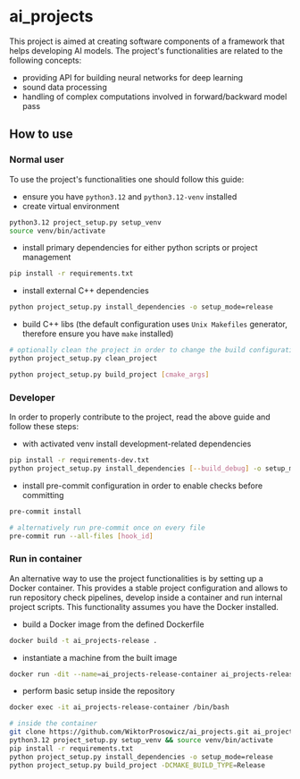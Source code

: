 # ai_projects

This project is aimed at creating software components of a framework that helps developing AI models. The project's functionalities are related to the following concepts:

- providing API for building neural networks for deep learning
- sound data processing
- handling of complex computations involved in forward/backward model pass

## How to use

### Normal user

To use the project's functionalities one should follow this guide:

- ensure you have `python3.12` and `python3.12-venv` installed
- create virtual environment

```bash
python3.12 project_setup.py setup_venv
source venv/bin/activate
```

- install primary dependencies for either python scripts or project management

```bash
pip install -r requirements.txt
```

- install external C++ dependencies

```bash
python project_setup.py install_dependencies -o setup_mode=release
```

- build C++ libs (the default configuration uses `Unix Makefiles` generator, therefore ensure you have `make` installed)

```bash
# optionally clean the project in order to change the build configuration
python project_setup.py clean_project

python project_setup.py build_project [cmake_args]
```

### Developer

In order to properly contribute to the project, read the above guide and follow these steps:

- with activated venv install development-related dependencies

```bash
pip install -r requirements-dev.txt
python project_setup.py install_dependencies [--build_debug] -o setup_mode=dev
```

- install pre-commit configuration in order to enable checks before committing

```bash
pre-commit install

# alternatively run pre-commit once on every file
pre-commit run --all-files [hook_id]
```


### Run in container

An alternative way to use the project functionalities is by setting up a Docker container. This provides a stable project configuration and allows to run repository check pipelines, develop inside a container and run internal project scripts. This functionality assumes you have the Docker installed.

- build a Docker image from the defined Dockerfile

```bash
docker build -t ai_projects-release .
```

- instantiate a machine from the built image

```bash
docker run -dit --name=ai_projects-release-container ai_projects-release
```

- perform basic setup inside the repository

```bash
docker exec -it ai_projects-release-container /bin/bash

# inside the container
git clone https://github.com/WiktorProsowicz/ai_projects.git ai_projects && cd ai_projects && [git checkout SHA]
python3.12 project_setup.py setup_venv && source venv/bin/activate
pip install -r requirements.txt
python project_setup.py install_dependencies -o setup_mode=release
python project_setup.py build_project -DCMAKE_BUILD_TYPE=Release
```